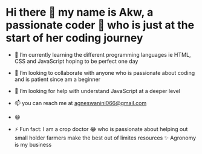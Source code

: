 # Hi there 👋 my name is Akw, a passionate coder 💫 who is just at the start of her coding journey


- 🌱 I’m currently learning the different programming languages ie HTML, CSS and JavaScript hoping to be perfect one day
- 👯 I’m looking to collaborate with anyone who is passionate about coding and is patient since am a beginner 
- 🤔 I’m looking for help with understand JavaScript at a deeper level

- 📫 you can reach me at agneswanini066@gmail.com
- 😄 
- ⚡ Fun fact: I am a crop doctor 😂 who is passionate about helping out small holder farmers make the best out of limites resources ✨
Agronomy is my business
